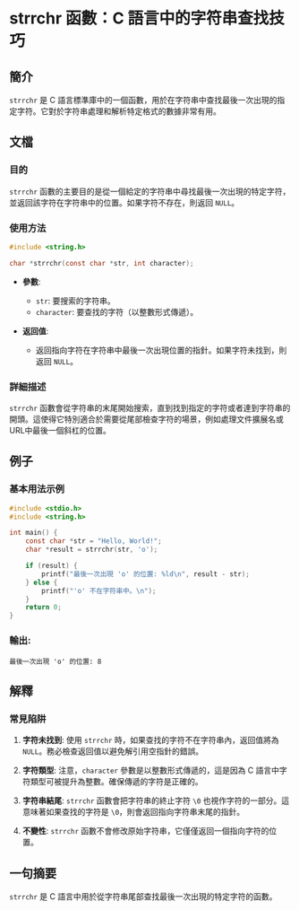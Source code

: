 <!--
Meta Description: # strrchr 函數：C 語言中的字符串查找技巧 ## 簡介 `strrchr` 是 C 語言標準庫中的一個函數，用於在字符串中查找最後一次出現的指定字符。它對於字符串處理和解析特定格式的數據非常有用。 ## 文檔 ### 目的 `strrchr` 函數的主要目的是從一個給定的字符串中尋找最後一...
Meta Keywords: strrchr, str, char, null, include
-->

# strrchr 函數：C 語言中的字符串查找技巧

## 簡介
`strrchr` 是 C 語言標準庫中的一個函數，用於在字符串中查找最後一次出現的指定字符。它對於字符串處理和解析特定格式的數據非常有用。

## 文檔
### 目的
`strrchr` 函數的主要目的是從一個給定的字符串中尋找最後一次出現的特定字符，並返回該字符在字符串中的位置。如果字符不存在，則返回 `NULL`。

### 使用方法
```c
#include <string.h>

char *strrchr(const char *str, int character);
```

- **參數**:
  - `str`: 要搜索的字符串。
  - `character`: 要查找的字符（以整數形式傳遞）。

- **返回值**:
  - 返回指向字符在字符串中最後一次出現位置的指針。如果字符未找到，則返回 `NULL`。

### 詳細描述
`strrchr` 函數會從字符串的末尾開始搜索，直到找到指定的字符或者達到字符串的開頭。這使得它特別適合於需要從尾部檢查字符的場景，例如處理文件擴展名或URL中最後一個斜杠的位置。

## 例子
### 基本用法示例
```c
#include <stdio.h>
#include <string.h>

int main() {
    const char *str = "Hello, World!";
    char *result = strrchr(str, 'o');

    if (result) {
        printf("最後一次出現 'o' 的位置: %ld\n", result - str);
    } else {
        printf("'o' 不在字符串中。\n");
    }
    return 0;
}
```
### 輸出:
```
最後一次出現 'o' 的位置: 8
```

## 解釋
### 常見陷阱
1. **字符未找到**: 使用 `strrchr` 時，如果查找的字符不在字符串內，返回值將為 `NULL`。務必檢查返回值以避免解引用空指針的錯誤。
   
2. **字符類型**: 注意，`character` 參數是以整數形式傳遞的，這是因為 C 語言中字符類型可被提升為整數。確保傳遞的字符是正確的。

3. **字符串結尾**: `strrchr` 函數會把字符串的終止字符 `\0` 也視作字符的一部分。這意味著如果查找的字符是 `\0`，則會返回指向字符串末尾的指針。

4. **不變性**: `strrchr` 函數不會修改原始字符串，它僅僅返回一個指向字符的位置。

## 一句摘要
`strrchr` 是 C 語言中用於從字符串尾部查找最後一次出現的特定字符的函數。